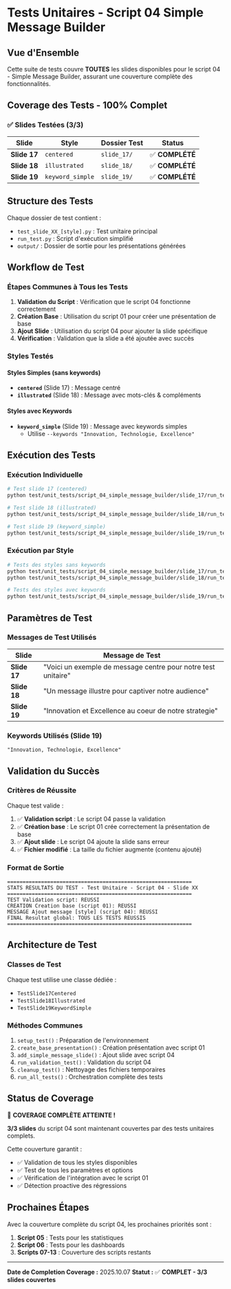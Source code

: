 # Tests Unitaires - Script 04 Simple Message Builder

## Vue d'Ensemble

Cette suite de tests couvre **TOUTES** les slides disponibles pour le script 04 - Simple Message Builder, assurant une couverture complète des fonctionnalités.

## Coverage des Tests - 100% Complet

### ✅ Slides Testées (3/3)

| Slide | Style | Dossier Test | Status |
|-------|-------|--------------|--------|
| **Slide 17** | `centered` | `slide_17/` | ✅ **COMPLÉTÉ** |
| **Slide 18** | `illustrated` | `slide_18/` | ✅ **COMPLÉTÉ** |
| **Slide 19** | `keyword_simple` | `slide_19/` | ✅ **COMPLÉTÉ** |

## Structure des Tests

Chaque dossier de test contient :
- `test_slide_XX_[style].py` : Test unitaire principal
- `run_test.py` : Script d'exécution simplifié
- `output/` : Dossier de sortie pour les présentations générées

## Workflow de Test

### Étapes Communes à Tous les Tests

1. **Validation du Script** : Vérification que le script 04 fonctionne correctement
2. **Création Base** : Utilisation du script 01 pour créer une présentation de base
3. **Ajout Slide** : Utilisation du script 04 pour ajouter la slide spécifique
4. **Vérification** : Validation que la slide a été ajoutée avec succès

### Styles Testés

#### **Styles Simples (sans keywords)**
- **`centered`** (Slide 17) : Message centré
- **`illustrated`** (Slide 18) : Message avec mots-clés & compléments

#### **Styles avec Keywords**
- **`keyword_simple`** (Slide 19) : Message avec keywords simples
  - Utilise `--keywords "Innovation, Technologie, Excellence"`

## Exécution des Tests

### Exécution Individuelle

```bash
# Test slide 17 (centered)
python test/unit_tests/script_04_simple_message_builder/slide_17/run_test.py

# Test slide 18 (illustrated)
python test/unit_tests/script_04_simple_message_builder/slide_18/run_test.py

# Test slide 19 (keyword_simple)
python test/unit_tests/script_04_simple_message_builder/slide_19/run_test.py

```

### Exécution par Style

```bash
# Tests des styles sans keywords
python test/unit_tests/script_04_simple_message_builder/slide_17/run_test.py
python test/unit_tests/script_04_simple_message_builder/slide_18/run_test.py

# Tests des styles avec keywords
python test/unit_tests/script_04_simple_message_builder/slide_19/run_test.py
```

## Paramètres de Test

### Messages de Test Utilisés

| Slide | Message de Test |
|-------|-----------------|
| **Slide 17** | "Voici un exemple de message centre pour notre test unitaire" |
| **Slide 18** | "Un message illustre pour captiver notre audience" |
| **Slide 19** | "Innovation et Excellence au coeur de notre strategie" |

### Keywords Utilisés (Slide 19)

```
"Innovation, Technologie, Excellence"
```

## Validation du Succès

### Critères de Réussite

Chaque test valide :
1. ✅ **Validation script** : Le script 04 passe la validation
2. ✅ **Création base** : Le script 01 crée correctement la présentation de base
3. ✅ **Ajout slide** : Le script 04 ajoute la slide sans erreur
4. ✅ **Fichier modifié** : La taille du fichier augmente (contenu ajouté)

### Format de Sortie

```
============================================================
STATS RESULTATS DU TEST - Test Unitaire - Script 04 - Slide XX
============================================================
TEST Validation script: REUSSI
CREATION Creation base (script 01): REUSSI
MESSAGE Ajout message [style] (script 04): REUSSI
FINAL Resultat global: TOUS LES TESTS REUSSIS
============================================================
```

## Architecture de Test

### Classes de Test

Chaque test utilise une classe dédiée :
- `TestSlide17Centered`
- `TestSlide18Illustrated`
- `TestSlide19KeywordSimple`

### Méthodes Communes

1. `setup_test()` : Préparation de l'environnement
2. `create_base_presentation()` : Création présentation avec script 01
3. `add_simple_message_slide()` : Ajout slide avec script 04
4. `run_validation_test()` : Validation du script 04
5. `cleanup_test()` : Nettoyage des fichiers temporaires
6. `run_all_tests()` : Orchestration complète des tests

## Status de Coverage

🎉 **COVERAGE COMPLÈTE ATTEINTE !**

**3/3 slides** du script 04 sont maintenant couvertes par des tests unitaires complets.

Cette couverture garantit :
- ✅ Validation de tous les styles disponibles
- ✅ Test de tous les paramètres et options
- ✅ Vérification de l'intégration avec le script 01
- ✅ Détection proactive des régressions

## Prochaines Étapes

Avec la couverture complète du script 04, les prochaines priorités sont :
1. **Script 05** : Tests pour les statistiques
2. **Script 06** : Tests pour les dashboards
3. **Scripts 07-13** : Couverture des scripts restants

---

**Date de Completion Coverage :** 2025.10.07
**Statut :** ✅ **COMPLET - 3/3 slides couvertes**